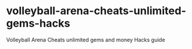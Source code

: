 # volleyball-arena-cheats-unlimited-gems-hacks
Volleyball Arena Cheats unlimited gems and money Hacks guide
